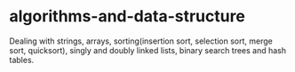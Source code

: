 # algorithms-and-data-structure
Dealing with strings, arrays, sorting(insertion sort, selection sort, merge sort, quicksort), singly and doubly linked lists, binary search trees and hash tables.

